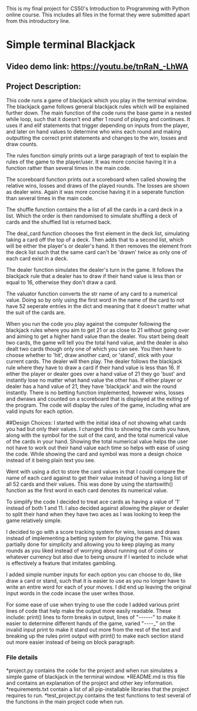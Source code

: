 This is my final project for CS50's Introduction to Programming with Python online course. This includes all files in the format they were submitted apart from this introductory line.


# Simple terminal Blackjack


## Video demo link: https://youtu.be/tnRaN_-LhWA

## Project Description:
This code runs a game of blackjack which you play in the terminal window. The blackjack game follows general blackjack rules which will be explained further down.
The main function of the code runs the base game in a nested while loop, such that it doesn't end after 1 round of playing and continues.
It uses if and elif statements that trigger depending on inputs from the player, and later on hand values to determine who wins each round and making outputting the correct print statements and changes to the win, losses and draw counts.

The rules function simply prints out a large paragraph of text to explain the rules of the game to the player/user. It was more concise having it in a function rather than several times in the main code.

The scoreboard function prints out a scoreboard when called showing the relative wins, losses and draws of the played rounds. The losses are shown as dealer wins. Again it was more concise having it in a seperate function than several times in the main code.

The shuffle function contains the a list of all the cards in a card deck in a list. Which the order is then randomised to simulate shuffling a deck of cards and the shuffled list is returned back.

The deal_card function chooses the first element in the deck list, simulating taking a card off the top of a deck. Then adds that to a second list, which will be either the player's or dealer's hand. It then removes the element from the deck list such that the same card can't be 'drawn' twice as only one of each card exist in a deck.

The dealer function simulates the dealer's turn in the game. It follows the blackjack rule that a dealer has to draw if their hand value is less than or equal to 16, otherwise they don't draw a card.

The valuator function converts the str name of any card to a numerical value. Doing so by only using the first word in the name of the card to not have 52 seperate entries in the dict and meaning that it doesn't matter what the suit of the cards are.



When you run the code you play against the computer following the blackjack rules where you aim to get 21 or as close to 21 without going over and aiming to get a higher hand value than the dealer.
You start being dealt two cards, the game will tell you the total hand value, and the dealer is also dealt two cards though only one of which you can see. You then have to choose whether to 'hit', draw another card, or 'stand', stick with your current cards.
The dealer will then play. The dealer follows the blackjack rule where they have to draw a card if their hand value is less than 16.
If either the player or dealer goes over a hand value of 21 they go 'bust' and instantly lose no matter what hand value the other has.
If either player or dealer has a hand value of 21, they have 'blackjack' and win the round instantly.
There is no betting function implemented, however wins, losses and dwraws and counted on a scoreboard that is displayed at the exiting of the program.
The code will display the rules of the game, including what are valid inputs for each option.



##Design Choices:
I started with the initial idea of not showing what cards you had but only their values. I changed this to showing the cards you have, along with the symbol for the suit of the card, and the total numerical value of the cards in your hand. Showing the total numerical value helps the user not have to work out their hand value each time so helps with ease of using the code. While showing the card and symbol was more a design choice instead of it being plain text you see.


Went with using a dict to store the card values in that I could compare the name of each card against to get their value instead of having a long list of all 52 cards and their values. This was done by using the startswith() function as the first word in each card denotes its numerical value.


To simplify the code I decided to treat ace cards as having a value of '1' instead of both 1 and 11. I also decided against allowing the player or dealer to split their hand when they have two aces as I was looking to keep the game relatively simple.


I decided to go with a score tracking system for wins, losses and draws instead of implementing a betting system for playing the game. This was partially done for simplicity and allowing you to keep playing as many rounds as you liked instead of worrying about running out of coins or whatever currency but also due to being unsure if I wanted to include what is effectively a feature that imitates gambling.


I added simple number inputs for each option you can choose to do, like draw a card or stand, such that it is easier to use as you no longer have to write an entire word for each of your moves. I did end up leaving the original input words in the code incase the user writes those.


For some ease of use when trying to use the code I added various print lines of code that help make the output more easily readable. These include: print() lines to form breaks in output, lines of "------" to make it easier to determine different hands of the game, varied "_-_-_-_-_" on the invalid input print to make it stand out more from the rest of the text and breaking up the rules print output with print() to make each section stand out more easier instead of being on block paragraph.


### File details
*project.py contains the code for the project and when run simulates a simple game of blackjack in the terminal window.
*README.md is this file and contains an explanation of the project and other key information.
*requirements.txt contain a list of all pip-installable libraries that the project requires to run.
*test_project.py contains the test functions to test several of the functions in the main project code when run.
